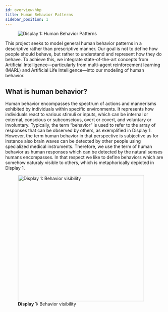 ```yaml
---
id: overview-hbp
title: Human Behavior Patterns
sidebar_position: 1
---
```

<figure style={{ textAlign: 'center' }}>
  <img src="/img/display-1.jpg" alt="Display 1: Human Behavior Patterns" />
</figure>
This project seeks to model general human behavior patterns in a descriptive rather than prescriptive manner. Our goal is not to define how people should behave, but rather to understand and represent how they do behave. To achieve this, we integrate state-of-the-art concepts from Artificial Intelligence—particularly from multi-agent reinforcement learning (MARL) and Artificial Life Intelligence—into our modeling of human behavior.

## What is human behavior?
Human behavior encompasses the spectrum of actions and mannerisms exhibited by individuals within specific environments. It represents how individuals react to various stimuli or inputs, which can be internal or external, conscious or subconscious, overt or covert, and voluntary or involuntary. Typically, the term “behavior” is used to refer to the array of responses that can be observed by others, as exemplified in Display 1. However, the term human behavior in that perspective is subjective as for instance also brain waves can be detected by other people using specialized medical instruments. Therefore, we use the term of human behavior as human responses which can be detected by the natural senses humans encompasses. In that respect we like to define behaviors which are somehow naturaly visible to others, which is metaphorically depicted in Display 1.

<figure style={{ textAlign: 'center' }}>
  <img src="/img/human-behavior-patterns/display-1.jpg" alt="Display 1: Behavior visibility" width="400" />
  <figcaption><strong>Display 1:</strong> Behavior visibility</figcaption>
</figure>
